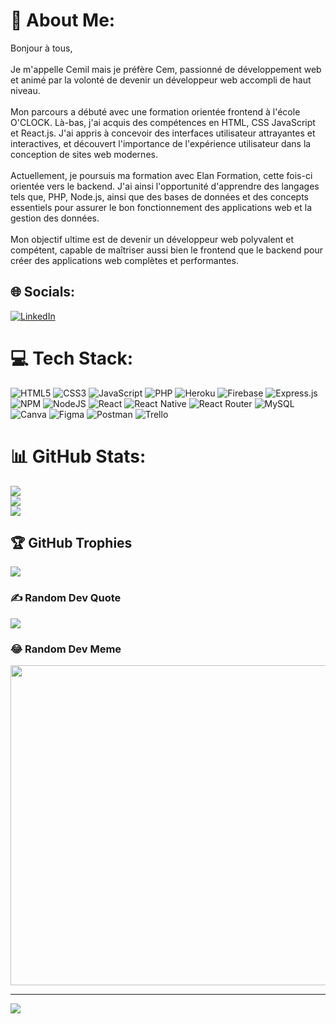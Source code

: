 # 💫 About Me:
Bonjour à tous,<br><br>Je m'appelle Cemil mais je préfère Cem, passionné de développement web et animé par la volonté de devenir un développeur web accompli de haut niveau.<br><br>Mon parcours a débuté avec une formation orientée frontend à l'école O'CLOCK. Là-bas, j'ai acquis des compétences en HTML, CSS JavaScript et React.js. J'ai appris à concevoir des interfaces utilisateur attrayantes et interactives, et découvert l'importance de l'expérience utilisateur dans la conception de sites web modernes.<br><br>Actuellement, je poursuis ma formation avec Elan Formation, cette fois-ci orientée vers le backend. J'ai ainsi l'opportunité d'apprendre des langages tels que, PHP,  Node.js, ainsi que des bases de données et des concepts essentiels pour assurer le bon fonctionnement des applications web et la gestion des données.<br><br>Mon objectif ultime est de devenir un développeur web polyvalent et compétent, capable de maîtriser aussi bien le frontend que le backend pour créer des applications web complètes et performantes.


## 🌐 Socials:
[![LinkedIn](https://img.shields.io/badge/LinkedIn-%230077B5.svg?logo=linkedin&logoColor=white)](https://linkedin.com/in/https://fr.linkedin.com/in/cem-sucu-337074213) 

# 💻 Tech Stack:
![HTML5](https://img.shields.io/badge/html5-%23E34F26.svg?style=flat&logo=html5&logoColor=white) ![CSS3](https://img.shields.io/badge/css3-%231572B6.svg?style=flat&logo=css3&logoColor=white) ![JavaScript](https://img.shields.io/badge/javascript-%23323330.svg?style=flat&logo=javascript&logoColor=%23F7DF1E) ![PHP](https://img.shields.io/badge/php-%23777BB4.svg?style=flat&logo=php&logoColor=white) ![Heroku](https://img.shields.io/badge/heroku-%23430098.svg?style=flat&logo=heroku&logoColor=white) ![Firebase](https://img.shields.io/badge/firebase-%23039BE5.svg?style=flat&logo=firebase) ![Express.js](https://img.shields.io/badge/express.js-%23404d59.svg?style=flat&logo=express&logoColor=%2361DAFB) ![NPM](https://img.shields.io/badge/NPM-%23000000.svg?style=flat&logo=npm&logoColor=white) ![NodeJS](https://img.shields.io/badge/node.js-6DA55F?style=flat&logo=node.js&logoColor=white) ![React](https://img.shields.io/badge/react-%2320232a.svg?style=flat&logo=react&logoColor=%2361DAFB) ![React Native](https://img.shields.io/badge/react_native-%2320232a.svg?style=flat&logo=react&logoColor=%2361DAFB) ![React Router](https://img.shields.io/badge/React_Router-CA4245?style=flat&logo=react-router&logoColor=white) ![MySQL](https://img.shields.io/badge/mysql-%2300f.svg?style=flat&logo=mysql&logoColor=white) ![Canva](https://img.shields.io/badge/Canva-%2300C4CC.svg?style=flat&logo=Canva&logoColor=white) 	![Figma](https://img.shields.io/badge/figma-%23F24E1E.svg?style=flat&logo=figma&logoColor=white) ![Postman](https://img.shields.io/badge/Postman-FF6C37?style=flat&logo=postman&logoColor=white) ![Trello](https://img.shields.io/badge/Trello-%23026AA7.svg?style=flat&logo=Trello&logoColor=white)
# 📊 GitHub Stats:
![](https://github-readme-stats.vercel.app/api?username=cem-sucu&theme=dark&hide_border=false&include_all_commits=false&count_private=false)<br/>
![](https://github-readme-streak-stats.herokuapp.com/?user=cem-sucu&theme=dark&hide_border=false)<br/>
![](https://github-readme-stats.vercel.app/api/top-langs/?username=cem-sucu&theme=dark&hide_border=false&include_all_commits=false&count_private=false&layout=compact)

## 🏆 GitHub Trophies
![](https://github-profile-trophy.vercel.app/?username=cem-sucu&theme=radical&no-frame=false&no-bg=true&margin-w=4)

### ✍️ Random Dev Quote
![](https://quotes-github-readme.vercel.app/api?type=horizontal&theme=gruvbox)

### 😂 Random Dev Meme
<img src="https://rm.up.railway.app/" width="512px"/>

---
[![](https://visitcount.itsvg.in/api?id=cem-sucu&icon=0&color=8)](https://visitcount.itsvg.in)

<!-- Proudly created with GPRM ( https://gprm.itsvg.in ) -->